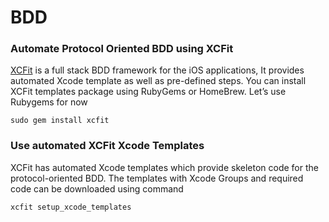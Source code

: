 # BDD

### Automate Protocol Oriented BDD using XCFit

[XCFit](https://github.com/Shashikant86/XCFit) is a full stack BDD framework for the iOS applications, It provides automated Xcode template as well as pre-defined steps. You can install XCFit templates package using RubyGems or HomeBrew. Let’s use Rubygems for now

```
sudo gem install xcfit
```

### Use automated XCFit Xcode Templates

XCFit has automated Xcode templates which provide skeleton code for the protocol-oriented BDD. The templates with Xcode Groups and required code can be downloaded using command

```
xcfit setup_xcode_templates
```